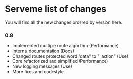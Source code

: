 # Serveme list of changes
You will find all the new changes ordered by version here.

### 0.8
 - Implemented multiple route algorithm (Performance)
 - Internal documentation (Docs)
 - Changed routes protected word "data" to "_action" (Use)
 - Core refactorized and simplified (Performance)
 - New logging messages (Use)
 - More fixes and codestyle